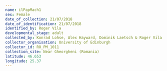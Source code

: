 ```yaml
---
name: ilPapMach1
sex: Female
date_of_collection: 21/07/2018
date_of_identification: 21/07/2018
identified_by: Roger Vila
developmental_stage: adult
collected_by: Konrad Lohse, Alex Hayward, Dominik Laetsch & Roger Vila
collector_organisation: University of Edinburgh
collector_id: RO_PM_1011
collection_site: Near Gheorgheni (Romania)
latitude: 46.653
longitude: 25.37
---
```

